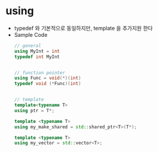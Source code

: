 # using

+ typedef 와 기본적으로 동일하지만, template 을 추가지원 한다
+ Sample Code
    ```c++
    // general
    using MyInt = int
    typedef int MyInt


    // function pointer
    using Func = void(*)(int)
    typedef void (*Func)(int)


    // template
    template<typename T>
    using ptr = T*;

    template <typename T>
    using my_make_shared = std::shared_ptr<T>(T*);

    template <typename T>
    using my_vector = std::vector<T>;
    ```
